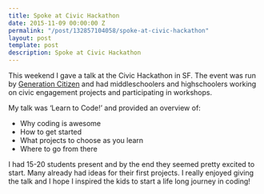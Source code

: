 ```yaml
---
title: Spoke at Civic Hackathon
date: 2015-11-09 00:00:00 Z
permalink: "/post/132857104058/spoke-at-civic-hackathon"
layout: post
template: post
description: Spoke at Civic Hackathon
---
```


This weekend I gave a talk at the Civic Hackathon in SF. The event was run by&nbsp;[Generation Citizen](http://www.generationcitizen.org/)&nbsp;and had middleschoolers and highschoolers working on civic engagement projects and participating in workshops.

My talk was&nbsp;‘Learn to Code!’ and provided an overview of:

* Why coding is awesome
* How to get started
* What projects to choose as you learn
* Where to go from there
 
I had 15-20 students present and by the end they seemed pretty excited to start. Many already had ideas for their first projects. I really enjoyed giving the talk and I hope I inspired the kids to start a life long journey in coding!